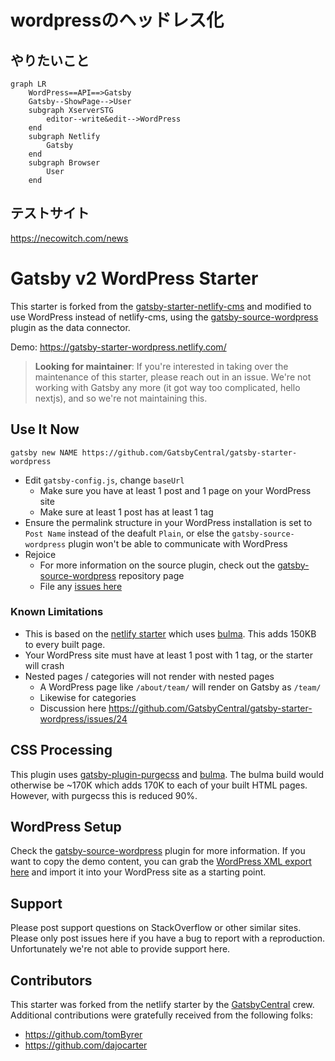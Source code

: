 # wordpressのヘッドレス化

## やりたいこと
```mermaid
graph LR
    WordPress==API==>Gatsby
    Gatsby--ShowPage-->User
    subgraph XserverSTG
        editor--write&edit-->WordPress
    end
    subgraph Netlify
        Gatsby
    end
    subgraph Browser
        User
    end
```

## テストサイト

https://necowitch.com/news

# Gatsby v2 WordPress Starter

This starter is forked from the
[gatsby-starter-netlify-cms](https://github.com/netlify-templates/gatsby-starter-netlify-cms)
and modified to use WordPress instead of netlify-cms, using the [gatsby-source-wordpress](https://github.com/gatsbyjs/gatsby/tree/master/packages/gatsby-source-wordpress) plugin as the data connector.

Demo: https://gatsby-starter-wordpress.netlify.com/

> **Looking for maintainer**: If you're interested in taking over the maintenance of this starter, please reach out in an issue. We're not working with Gatsby any more (it got way too complicated, hello nextjs), and so we're not maintaining this.

## Use It Now

    gatsby new NAME https://github.com/GatsbyCentral/gatsby-starter-wordpress

* Edit `gatsby-config.js`, change `baseUrl`
  - Make sure you have at least 1 post and 1 page on your WordPress site
  - Make sure at least 1 post has at least 1 tag
* Ensure the permalink structure in your WordPress installation is set to `Post Name` instead of the deafult `Plain`, or else the `gatsby-source-wordpress` plugin won't be able to communicate with WordPress
* Rejoice
  - For more information on the source plugin, check out the [gatsby-source-wordpress](https://github.com/gatsbyjs/gatsby/tree/master/packages/gatsby-source-wordpress) repository page
  - File any [issues here](https://github.com/GatsbyCentral/gatsby-starter-wordpress/issues)

### Known Limitations

* This is based on the [netlify starter](https://github.com/netlify-templates/gatsby-starter-netlify-cms) which uses [bulma](https://bulma.io). This adds 150KB to every built page.
* Your WordPress site must have at least 1 post with 1 tag, or the starter will crash
* Nested pages / categories will not render with nested pages
  - A WordPress page like `/about/team/` will render on Gatsby as `/team/`
  - Likewise for categories
  - Discussion here https://github.com/GatsbyCentral/gatsby-starter-wordpress/issues/24

## CSS Processing

This plugin uses [gatsby-plugin-purgecss](https://www.gatsbyjs.org/packages/gatsby-plugin-purgecss/) and [bulma](https://bulma.io/). The bulma build would otherwise be ~170K which adds 170K to each of your built HTML pages. However, with purgecss this is reduced 90%.

## WordPress Setup

Check the [gatsby-source-wordpress](https://github.com/gatsbyjs/gatsby/tree/master/packages/gatsby-source-wordpress) plugin for more information. If you want to copy the demo content, you can grab the [WordPress XML export here](https://wpdemo.gatsbycentral.com/gatsbystarterwordpress.WordPress.2019-09-12.xml) and import it into your WordPress site as a starting point.

## Support

Please post support questions on StackOverflow or other similar sites. Please only post issues here if you have a bug to report with a reproduction. Unfortunately we're not able to provide support here.

## Contributors

This starter was forked from the netlify starter by the
[GatsbyCentral](https://www.gatsbycentral.com/) crew. Additional contributions
were gratefully received from the following folks:

* https://github.com/tomByrer
* https://github.com/dajocarter
